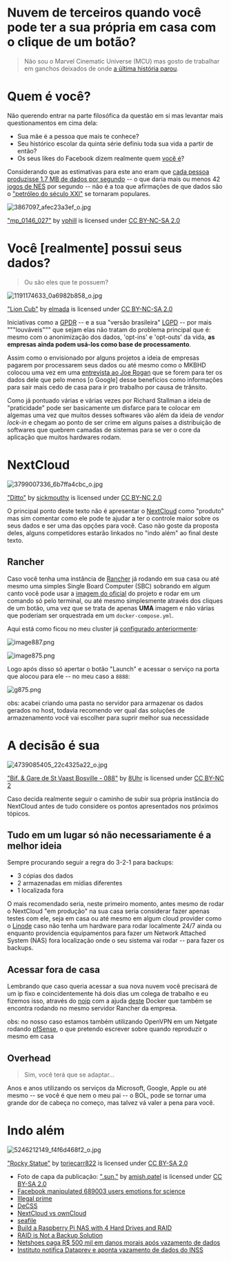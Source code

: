 # Nuvem de terceiros quando você pode ter a sua própria em casa com o clique de um botão?

> Não sou o Marvel Cinematic Universe (MCU) mas gosto de trabalhar em ganchos deixados de onde [a última história parou](https://fazenda.hashnode.dev/como-distribuir-codigo-para-rodar-em-diversas-arquiteturas-r-docker-buildx-ckc5i3ogj00bllps10znnbyio).

# Quem é você?

Não querendo entrar na parte filosófica da questão em si mas levantar mais questionamentos em cima dela:

- Sua mãe é a pessoa que mais te conhece?
- Seu histórico escolar da quinta série definiu toda sua vida a partir de então?
- Os seus likes do Facebook dizem realmente quem [você é](https://www.wired.com/2015/01/facebook-personality-test/)?

Considerando que as estimativas para este ano eram que [cada pessoa produzisse 1.7 MB de dados por segundo](https://www.socialmediatoday.com/news/how-much-data-is-generated-every-minute-infographic-1/525692/) -- o que daria mais ou menos 42 [jogos de NES](https://youtu.be/ZWQ0591PAxM) por segundo -- não é a toa que afirmações de que dados são o  ["petróleo do século XXI"](https://www.wired.com/insights/2014/07/data-new-oil-digital-economy/) se tornaram populares. 

![3867097_afec23a3ef_o.jpg](https://cdn.hashnode.com/res/hashnode/image/upload/v1594093620747/7IoaFYKHs.jpeg)

 ["mp_0146_027"](https://www.flickr.com/photos/43013992@N00/3867097) by [vphill](https://www.flickr.com/photos/43013992@N00)  is licensed under [CC BY-NC-SA 2.0](https://creativecommons.org/licenses/by-nc-sa/2.0/?ref=ccsearch&atype=rich) 

# Você [realmente] possui seus dados?

> Ou são eles que te possuem?

![1191174633_0a6982b858_o.jpg](https://cdn.hashnode.com/res/hashnode/image/upload/v1594093977466/8mXungrLP.jpeg)

 ["Lion Cub"](https://www.flickr.com/photos/48355243@N00/1191174633) by [elmada](https://www.flickr.com/photos/48355243@N00) is licensed under [CC BY-NC-SA 2.0 ](https://creativecommons.org/licenses/by-nc-sa/2.0/?ref=ccsearch&atype=rich)

Iniciativas como a [GPDR](https://gdpr-info.eu/) -- e a sua "versão brasileira" [LGPD](http://www.planalto.gov.br/ccivil_03/_ato2015-2018/2018/lei/L13709.htm) -- por mais """louváveis""" que sejam elas não tratam do problema principal que é: mesmo com o anonimização dos dados, 'opt-ins' e 'opt-outs' da vida, **as empresas ainda podem usá-los como base de processamento**.

Assim como o envisionado por alguns projetos a ideia de empresas pagarem por processarem seus dados ou até mesmo como o MKBHD colocou uma vez em uma [entrevista ao Joe Rogan](https://youtu.be/QSGaMUBC4Mc) que se forem para ter os dados dele que pelo menos [o Google] desse benefícios como informações para sair mais cedo de casa para ir pro trabalho por causa de trânsito.

Como já pontuado várias e várias vezes por Richard Stallman a ideia de "praticidade" pode ser basicamente um disfarce para te colocar em algemas uma vez que muitos desses softwares vão além da ideia de *vendor lock-in* e chegam ao ponto de ser crime em alguns países a distribuição de softwares que quebrem camadas de sistemas para se ver o core da aplicação que muitos hardwares rodam.

# NextCloud

![3799007336_6b7ffa4cbc_o.jpg](https://cdn.hashnode.com/res/hashnode/image/upload/v1594094556842/Cz6z-1Qfb.jpeg)

 ["Ditto"](https://www.flickr.com/photos/32224133@N07/3799007336) by [sickmouthy](https://www.flickr.com/photos/32224133@N07) is licensed under [CC BY-NC 2.0](https://creativecommons.org/licenses/by-nc/2.0/?ref=ccsearch&atype=rich)

O principal ponto deste texto não é apresentar o [NextCloud](https://nextcloud.com/) como "produto" mas sim comentar como ele pode te ajudar a ter o controle maior sobre os seus dados e ser uma das opções para você. Caso não goste da proposta deles, alguns competidores estarão linkados no "indo além" ao final deste texto.

## Rancher

Caso você tenha uma instância de [Rancher](https://rancher.com/) já rodando em sua casa ou até mesmo uma simples Single Board Computer (SBC) sobrando em algum canto você pode usar a [imagem do oficial](https://hub.docker.com/_/nextcloud/) do projeto e rodar em um comando só pelo terminal, ou até mesmo simplesmente através dos cliques de um botão, uma vez que se trata de apenas **UMA** imagem e não várias que poderiam ser orquestrada em um `docker-compose.yml`.

Aqui está como ficou no meu cluster já [configurado anteriormente](https://fazenda.hashnode.dev/configurando-rancher-em-um-arm-ckbvnad7u0076c7s1dljnfwnf?guid=654d277a-f7e0-48ac-bc2f-13aa8b5ca8c4):

![image887.png](https://cdn.hashnode.com/res/hashnode/image/upload/v1594169734033/ITsHHtWxp.png)

![image875.png](https://cdn.hashnode.com/res/hashnode/image/upload/v1594169754871/ivCa2GaiO.png)

Logo após disso só apertar o botão "Launch" e acessar o serviço na porta que alocou para ele -- no meu caso a `8888`:

![g875.png](https://cdn.hashnode.com/res/hashnode/image/upload/v1594169990033/w1U3nv7lx.png)

obs: acabei criando uma pasta no servidor para armazenar os dados gerados no host, todavia recomendo ver qual das soluções de armazenamento você vai escolher para suprir melhor sua necessidade

# A decisão é sua

![4739085405_22c4325a22_o.jpg](https://cdn.hashnode.com/res/hashnode/image/upload/v1594094370229/VJEDibzzq.jpeg)

 ["Bif. & Gare de St Vaast Bosville - 088"](https://www.flickr.com/photos/44007425@N05/4739085405) by [8Uhr](https://www.flickr.com/photos/44007425@N05) is licensed under [CC BY-NC 2](https://creativecommons.org/licenses/by-nc/2.0/?ref=ccsearch&atype=rich)

Caso decida realmente seguir o caminho de subir sua própria instância do NextCloud antes de tudo considere os pontos apresentados nos próximos tópicos.

## Tudo em um lugar só não necessariamente é a melhor ideia

Sempre procurando seguir a regra do 3-2-1 para backups:

- 3 cópias dos dados
- 2 armazenadas em mídias diferentes
- 1 localizada fora

O mais recomendado seria, neste primeiro momento, antes mesmo de rodar o NextCloud "em produção" na sua casa seria considerar fazer apenas testes com ele, seja em casa ou até mesmo em algum cloud provider como o [Linode](https://www.linode.com/) caso não tenha um hardware para rodar localmente 24/7 ainda ou enquanto providencia equipamentos para fazer um Network Attached System (NAS) fora localização onde o seu sistema vai rodar -- para fazer os backups.

## Acessar fora de casa

Lembrando que caso queria acessar a sua nova nuvem você precisará de um ip fixo e coincidentemente há dois dias um colega de trabalho e eu fizemos isso, através do [noip](https://www.noip.com/) com a ajuda  [deste](https://github.com/coppit/docker-no-ip) Docker que também se encontra rodando no mesmo servidor Rancher da empresa.

obs: no nosso caso estamos também utilizando OpenVPN em um Netgate rodando [pfSense](pfsense.org/), o que pretendo escrever sobre quando reproduzir o mesmo em casa

## Overhead

> Sim, você terá que se adaptar...

Anos e anos utilizando os serviços da Microsoft, Google, Apple ou até mesmo -- se você é que nem o meu pai -- o BOL, pode se tornar uma grande dor de cabeça no começo, mas talvez vá valer a pena para você.

# Indo além

![5246212149_f4f6d468f2_o.jpg](https://cdn.hashnode.com/res/hashnode/image/upload/v1594094688376/bHAC6Xg5x.jpeg)

 ["Rocky Statue"](https://www.flickr.com/photos/56861532@N06/5246212149) by [toriecarr822](https://www.flickr.com/photos/56861532@N06) is licensed under [CC BY-SA 2.0](https://creativecommons.org/licenses/by-sa/2.0/?ref=ccsearch&atype=rich)

- Foto de capa da publicação:  [".sun."](https://www.flickr.com/photos/8276992@N06/3334118634) by [amish.patel](https://www.flickr.com/photos/8276992@N06) is licensed under  [CC BY-SA 2.0](https://creativecommons.org/licenses/by-sa/2.0/?ref=ccsearch&atype=rich)
- [Facebook manipulated 689003 users emotions for science](https://www.forbes.com/sites/kashmirhill/2014/06/28/facebook-manipulated-689003-users-emotions-for-science/)
- [Illegal prime](https://en.wikipedia.org/wiki/Illegal_prime) 
- [DeCSS](https://en.wikipedia.org/wiki/DeCSS) 
- [NextCloud vs ownCloud](https://civihosting.com/blog/nextcloud-vs-owncloud/) 
- [seafile](https://www.seafile.com/en/home/)
- [Build a Raspberry Pi NAS with 4 Hard Drives and RAID](https://youtu.be/O-FfOWdZAQ4)
- [RAID is Not a Backup Solution](https://www.2brightsparks.com/resources/articles/RAID-is-not-a-backup-solution.html) 
- [Netshoes paga R$ 500 mil em danos morais após vazamento de dados](https://tecnoblog.net/277594/netshoes-acordo-mpdft-vazamento-dados/)
- [Instituto notifica Dataprev e aponta vazamento de dados do INSS ](https://idec.org.br/idec-na-imprensa/instituto-notifica-dataprev-e-aponta-vazamento-de-dados-do-inss) 